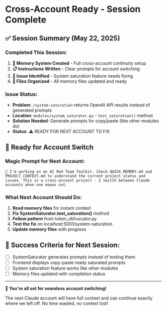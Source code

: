 # Cross-Account Ready - Session Complete

## ✅ Session Summary (May 22, 2025)

### Completed This Session:
1. **🧠 Memory System Created** - Full cross-account continuity setup
2. **📋 Instructions Written** - Clear prompts for account switching  
3. **🎯 Issue Identified** - System saturation feature needs fixing
4. **📁 Files Organized** - All memory files updated and ready

### Issue Status:
- **Problem**: `/system-saturation` returns OpenAI API results instead of generated prompts
- **Location**: `modules/system_saturator.py` - `test_saturation()` method
- **Solution Needed**: Generate prompts for copy/paste (like other modules do)
- **Status**: ⚠️ READY FOR NEXT ACCOUNT TO FIX

## 🔄 Ready for Account Switch

### Magic Prompt for Next Account:
```
🎯 I'm working on an AI Red Team Toolkit. Check QUICK_MEMORY.md and PROJECT_CONTEXT.md to understand the current project status and issues. This is a cross-account project - I switch between Claude accounts when one maxes out.
```

### What Next Account Should Do:
1. **Read memory files** for instant context
2. **Fix SystemSaturator.test_saturation()** method
3. **Follow pattern** from token_obfuscator.py 
4. **Test the fix** on localhost:5001/system-saturation
5. **Update memory files** with progress

## 🎯 Success Criteria for Next Session:
- [ ] SystemSaturator generates prompts instead of testing them
- [ ] Frontend displays copy-paste ready saturated prompts
- [ ] System saturation feature works like other modules
- [ ] Memory files updated with completion status

---

**🚀 You're all set for seamless account switching!**

The next Claude account will have full context and can continue exactly where we left off. No time wasted, no context lost!
